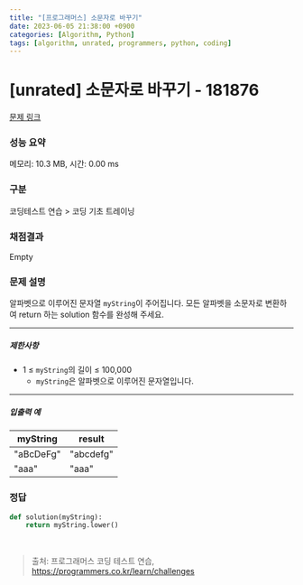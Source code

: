 ```yaml
---
title: "[프로그래머스] 소문자로 바꾸기"
date: 2023-06-05 21:38:00 +0900
categories: [Algorithm, Python]
tags: [algorithm, unrated, programmers, python, coding]
---
```


# [unrated] 소문자로 바꾸기 - 181876

[문제 링크](https://school.programmers.co.kr/learn/courses/30/lessons/181876)

### 성능 요약

메모리: 10.3 MB, 시간: 0.00 ms

### 구분

코딩테스트 연습 > 코딩 기초 트레이닝

### 채점결과

Empty

### 문제 설명

<p>알파벳으로 이루어진 문자열 <code>myString</code>이 주어집니다. 모든 알파벳을 소문자로 변환하여 return 하는 solution 함수를 완성해 주세요.</p>

<hr>

<h5>제한사항</h5>

<ul>
<li>1 ≤ <code>myString</code>의 길이 ≤ 100,000

<ul>
<li><code>myString</code>은 알파벳으로 이루어진 문자열입니다.</li>
</ul></li>
</ul>

<hr>

<h5>입출력 예</h5>

| myString  | result    |
|-----------|-----------|
| "aBcDeFg" | "abcdefg" |
| "aaa"     | "aaa"     |

### 정답

```python
def solution(myString):
    return myString.lower()
```

<br>

> 출처: 프로그래머스 코딩 테스트 연습, https://programmers.co.kr/learn/challenges
